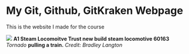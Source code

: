 # My Git, Github, GitKraken Webpage

This is the website I made for the course

![](https://www.railadvent.co.uk/wp-content/uploads/2021/11/50072465_1171888272975170_2312192748993642496_n.jpg)
**A1 Steam Locomoitve Trust new build steam locomotive 60163** _Tornado_ **pulling a train.** _Credit: Bradley Langton_
